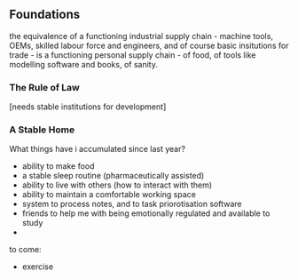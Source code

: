 ## Foundations

the equivalence of a functioning industrial supply chain - machine tools, OEMs, skilled labour force and engineers, and of course basic insitutions for trade - is a functioning personal supply chain - of food, of tools like modelling software and books, of sanity.

### The Rule of Law

[needs stable institutions for development]



### A Stable Home

What things have i accumulated since last year?

- ability to make food
- a stable sleep routine (pharmaceutically assisted)
- ability to live with others (how to interact with them)
- ability to maintain a comfortable working space
- system to process notes, and to task priorotisation software
- friends to help me with being emotionally regulated and available to study
- 



to come:
- exercise
